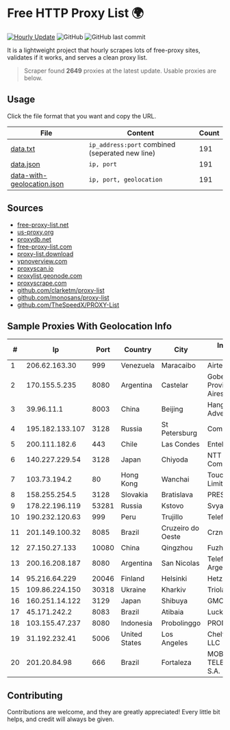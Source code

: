 
# Free HTTP Proxy List 🌍

[![Hourly Update](https://github.com/mertguvencli/http-proxy-list/actions/workflows/main.yml/badge.svg?branch=main)](https://github.com/mertguvencli/http-proxy-list/actions/workflows/main.yml)
![GitHub](https://img.shields.io/github/license/mertguvencli/http-proxy-list)
![GitHub last commit](https://img.shields.io/github/last-commit/mertguvencli/http-proxy-list)

It is a lightweight project that hourly scrapes lots of free-proxy sites, validates if it works, and serves a clean proxy list.


> Scraper found **2649** proxies at the latest update. Usable proxies are below.

## Usage

Click the file format that you want and copy the URL.


|File|Content|Count|
|----|-------|-----|
|[data.txt](https://raw.githubusercontent.com/mertguvencli/http-proxy-list/main/proxy-list/data.txt)|`ip_address:port` combined (seperated new line)|191|
|[data.json](https://raw.githubusercontent.com/mertguvencli/http-proxy-list/main/proxy-list/data.json)|`ip, port`|191|
|[data-with-geolocation.json](https://raw.githubusercontent.com/mertguvencli/http-proxy-list/main/proxy-list/data-with-geolocation.json)|`ip, port, geolocation`|191|

## Sources

* [free-proxy-list.net](https://free-proxy-list.net)
* [us-proxy.org](https://www.us-proxy.org)
* [proxydb.net](http://proxydb.net)
* [free-proxy-list.com](https://free-proxy-list.com/?page=&port=&type%5B%5D=http&type%5B%5D=https&up_time=0&search=Search)
* [proxy-list.download](https://www.proxy-list.download/HTTP)
* [vpnoverview.com](https://vpnoverview.com/privacy/anonymous-browsing/free-proxy-servers)
* [proxyscan.io](https://www.proxyscan.io)
* [proxylist.geonode.com](https://proxylist.geonode.com/api/proxy-list?limit=300&page=1&sort_by=lastChecked&sort_type=desc&protocols=http,https)
* [proxyscrape.com](https://api.proxyscrape.com/v2/?request=displayproxies&protocol=http&timeout=10000&country=all&ssl=all&anonymity=all)
* [github.com/clarketm/proxy-list](https://raw.githubusercontent.com/clarketm/proxy-list/master/proxy-list-raw.txt)
* [github.com/monosans/proxy-list](https://raw.githubusercontent.com/monosans/proxy-list/main/proxies/http.txt)
* [github.com/TheSpeedX/PROXY-List](https://raw.githubusercontent.com/TheSpeedX/PROXY-List/master/http.txt)


## Sample Proxies With Geolocation Info

|#|Ip|Port|Country|City|Internet Service Provider|
|-|--|----|-------|----|-------------------------|
|1|206.62.163.30|999|Venezuela|Maracaibo|Airtek Solutions C.A.|
|2|170.155.5.235|8080|Argentina|Castelar|Gobernacion de la Provincia de Buenos Aires|
|3|39.96.11.1|8003|China|Beijing|Hangzhou Alibaba Advertising Co|
|4|195.182.133.107|3128|Russia|St Petersburg|Comlink Telecom Ltd.|
|5|200.111.182.6|443|Chile|Las Condes|Entel Chile S.A.|
|6|140.227.229.54|3128|Japan|Chiyoda|NTT PC Communications, Inc.|
|7|103.73.194.2|80|Hong Kong|Wanchai|TouchPal HK Co., Limited|
|8|158.255.254.5|3128|Slovakia|Bratislava|PRESNET s.r.o.|
|9|178.22.196.119|53281|Russia|Kstovo|Svyazist LLC|
|10|190.232.120.63|999|Peru|Trujillo|Telefonica del Peru|
|11|201.149.100.32|8085|Brazil|Cruzeiro do Oeste|Crznet Telecom Ltda|
|12|27.150.27.133|10080|China|Qingzhou|Fuzhou|
|13|200.16.208.187|8080|Argentina|San Nicolas|Telefonica de Argentina|
|14|95.216.64.229|20046|Finland|Helsinki|Hetzner Online GmbH|
|15|109.86.224.150|30318|Ukraine|Kharkiv|Triolan|
|16|160.251.14.122|3129|Japan|Shibuya|GMO Internet, Inc|
|17|45.171.242.2|8083|Brazil|Atibaia|Lucknet Telecom|
|18|103.155.47.237|8080|Indonesia|Probolinggo|PRONETINDO|
|19|31.192.232.41|5006|United States|Los Angeles|Chelyabinsk-Signal LLC|
|20|201.20.84.98|666|Brazil|Fortaleza|MOB SERVICOS DE TELECOMUNICACOES S.A.|



## Contributing

Contributions are welcome, and they are greatly appreciated! Every
little bit helps, and credit will always be given.

